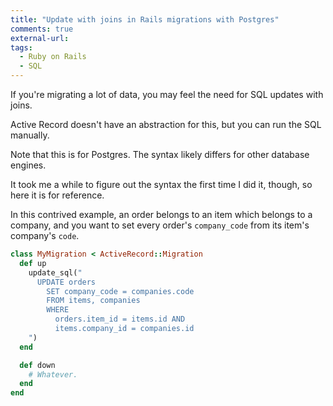 ```yaml
---
title: "Update with joins in Rails migrations with Postgres"
comments: true
external-url:
tags:
  - Ruby on Rails
  - SQL
---
```


If you're migrating a lot of data, you may feel the need for SQL updates with joins.

Active Record doesn't have an abstraction for this, but you can run the SQL manually.

Note that this is for Postgres. The syntax likely differs for other database engines.

It took me a while to figure out the syntax the first time I did it, though, so here it is for reference.

In this contrived example, an order belongs to an item which belongs to a company, and you want to set every order's `company_code` from its item's company's `code`.

``` ruby
class MyMigration < ActiveRecord::Migration
  def up
    update_sql("
      UPDATE orders
        SET company_code = companies.code
        FROM items, companies
        WHERE
          orders.item_id = items.id AND
          items.company_id = companies.id
    ")
  end

  def down
    # Whatever.
  end
end
```
